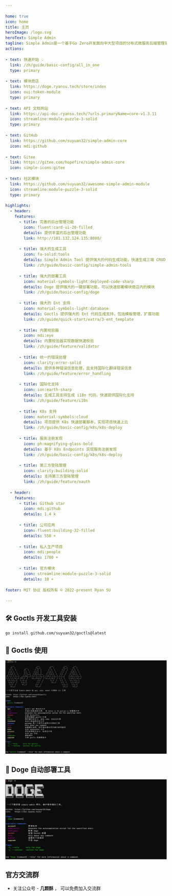```yaml
---

home: true
icon: home
title: 主页
heroImage: /logo.svg
heroText: Simple Admin
tagline: Simple Admin是一个基于Go Zero开发面向中大型项目的分布式微服务后端管理系统脚手架，提供丰富的后台管理功能，支持k8s快速部署，助力快速开发高并发微服务集群，适合学习和商用
actions:

- text: 快速开始 💡
  link: /zh/guide/basic-config/all_in_one
  type: primary

- text: 模块商店
  link: https://doge.ryansu.tech/store/index
  icon: oui:token-module
  type: primary

- text: API 文档网站
  link: https://api-doc.ryansu.tech/?urls.primaryName=core-v1.3.11
  icon: streamline:module-puzzle-3-solid
  type: primary

- text: GitHub
  link: https://github.com/suyuan32/simple-admin-core
  icon: mdi:github

- text: Gitee
  link: https://gitee.com/hopefire/simple-admin-core
  icon: simple-icons:gitee

- text: 社区模块
  link: https://github.com/suyuan32/awesome-simple-admin-module
  icon: streamline:module-puzzle-3-solid
  type: primary

highlights:
  - header: 
    features:
      - title: 完善的后台管理功能
        icon: fluent:card-ui-20-filled
        details: 提供丰富的后台管理功能
        link: http://101.132.124.135:8080/

      - title: 强大的生成工具
        icon: fa-solid:tools
        details: Simple Admin Tool 提供强大的代码生成功能，快速生成三端 CRUD 代码
        link: /zh/guide/basic-config/simple-admin-tools

      - title: 强大的部署工具
        icon: material-symbols-light:deployed-code-sharp
        details: Doge 提供强大的一键部署功能，可以快速部署模块商店内的模块
        link: /zh/guide/basic-config/doge

      - title: 强大的 Ent 支持
        icon: material-symbols-light:database
        details: Goctls 提供强大的 Ent 代码生成支持，包括模板管理，扩展功能
        link: /zh/guide/quick-start/extra/3-ent_template

      - title: 内置校验器
        icon: mdi:eye
        details: 内置校验器实现数据快速校验
        link: /zh/guide/feature/validator

      - title: 统一的错误处理
        icon: clarity:error-solid
        details: 提供多种错误信息处理，且支持国际化翻译错误信息
        link: /zh/guide/feature/error_handling

      - title: 国际化支持
        icon: ion:earth-sharp
        details: 生成工具支持生成 i18n 代码，快速提供国际化支持
        link: /zh/guide/feature/i18n

      - title: K8s 支持
        icon: material-symbols:cloud
        details: 项目提供 K8s 快速部署脚本，实现项目快速上云
        link: /zh/guide/basic-config/k8s/k8s-deploy

      - title: 服务注册发现
        icon: ph:magnifying-glass-bold
        details: 基于 K8s Endpoints 实现服务注册发现
        link: /zh/guide/basic-config/k8s/k8s-deploy

      - title: 第三方登陆管理
        icon: clarity:building-solid
        details: 支持第三方登陆管理
        link: /zh/guide/feature/oauth

  - header: 
    features:
      - title: Github star 
        icon: mdi:github
        details: 1.4 k
      
      - title: 公司应用
        icon: fluent:building-32-filled
        details: 550 +

      - title: 私人生产项目
        icon: mdi:people
        details: 1700 +
      
      - title: 官方模块
        icon: streamline:module-puzzle-3-solid
        details: 10 +

footer: MIT 协议 版权所有 © 2022-present Ryan SU

---
```


## 🛠 Goctls 开发工具安装

```bash
go install github.com/suyuan32/goctls@latest
```

## 🚀 Goctls 使用
![](/assets/indeximg/goctls.png)


## 🚀 Doge 自动部署工具
![](/assets/indeximg/doge.png)

## 官方交流群

- 关注公众号 - **几颗酥** ， 可以免费加入交流群

<!-- markdownlint-disable -->